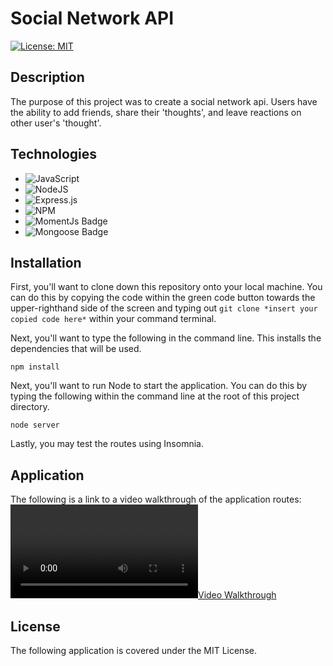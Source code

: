 # Social Network API

[![License: MIT](https://img.shields.io/badge/License-MIT-green.svg)](https://opensource.org/licenses/MIT)

## **Description**
The purpose of this project was to create a social network api. Users have the ability to add friends, share their 'thoughts', and leave reactions on other user's 'thought'. 

## **Technologies**

* ![JavaScript](https://img.shields.io/badge/javascript-%23323330.svg?style=for-the-badge&logo=javascript&logoColor=%23F7DF1E)
* ![NodeJS](https://img.shields.io/badge/node.js-6DA55F?style=for-the-badge&logo=node.js&logoColor=white)
* ![Express.js](https://img.shields.io/badge/express.js-%23404d59.svg?style=for-the-badge&logo=express&logoColor=%2361DAFB)
* ![NPM](https://img.shields.io/badge/NPM-%23000000.svg?style=for-the-badge&logo=npm&logoColor=white)
* ![MomentJs Badge](https://img.shields.io/badge/JSLibrary-MomentJS-lightgrey)
* ![Mongoose Badge](https://img.shields.io/badge/JSLibrary-Mongoose-maroon)

## **Installation**
First, you'll want to clone down this repository onto your local machine. You can do this by copying the code within the green code button towards the upper-righthand side of the screen and typing out `git clone *insert your copied code here*` within your command terminal.

Next, you'll want to type the following in the command line. This installs the dependencies that will be used. 
```
npm install
```

Next, you'll want to run Node to start the application. You can do this by typing the following within the command line at the root of this project directory.
```
node server
```

Lastly, you may test the routes using Insomnia. 

## **Application**
The following is a link to a video walkthrough of the application routes:
[![Video Walkthrough](./assets/Untitled_%20May%2023%2C%202022%208_20%20PM.webm)](https://drive.google.com/file/d/13jD3IPn1xt-2_oEw0XZ0m3hnHNcoD0Uy/view "Video Walkthrough")

## **License**
The following application is covered under the MIT License.